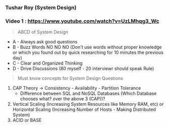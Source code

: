 ### Tushar Roy (System Design)

### Video 1 : https://www.youtube.com/watch?v=UzLMhqg3_Wc

> ABCD of System Design
* A - Always ask good questions
* B - Buzz Words NO NO NO (Don't use words without proper knowledge or which you found out by quick researching for 10 minutes the previous day) 
* C - Clear and Organized Thinking
* D - Drive Discussions (80 myself - 20 interviewr should speak Rule)

> Must know concepts for System Design Questions
1. CAP Theory -> Consistency - Availability - Partition Tolerance
   * Difference between SQL and NoSQL Databases (Which Database chooses what? over the above 3 (CAP))?
2. Vertical Scaling (Increasing System Resources like Memory RAM, etc) or Horizontal Scaling (Increasing Number of Hosts - Making Distributed System)
3. ACID or BASE
